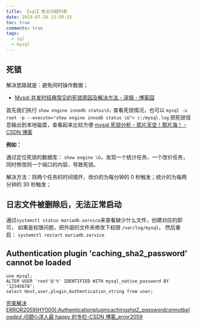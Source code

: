 ```yaml
---
title: 【sql】常见问题列表
date: 2019-07-26 13:59:33
toc: true
comments: true
tags:
  - sql
  - mysql
---
```


## 死锁

解决思路就是：避免同时操作数据；

- [Mysql 并发时经典常见的死锁原因及解决方法 - 泽锦 - 博客园](https://www.cnblogs.com/zejin2008/p/5262751.html)

首先我们执行
`show engine innodb status\G;`
查看死锁情况，也可以
`mysql -u root -p --execute="show engine innodb status \G"> c:/mysql.log`
把死锁信息输出到本地磁盘，查看起来比较方便
[mysql 死锁分析 - 那片天空！那片海！ - CSDN 博客](https://blog.csdn.net/weixin_38250126/article/details/70053222)

**例如：**

通过定位死锁的数据库： `show engine \G`，发现一个统计任务、一个改价任务，同时修改同一个端口的内容，导致死锁。

解决方法：将两个任务的时间错开，改价的为每分钟的 0 秒触发；统计的为每两分钟的 30 秒触发；

## 日志文件被删除后，无法正常启动

通过`systemctl status mariadb.service`来查看缺少什么文件，创建对应的即可，
如果是权限问题，把外层的文件夹修改下权限 `/var/log/mysql`。
然后重启： `systemctl restart mariadb.service`

## Authentication plugin 'caching_sha2_password' cannot be loaded

```
use mysql;
ALTER USER 'root'@'%' IDENTIFIED WITH mysql_native_password BY '12345678';
select Host,user,plugin,Authentication_string from user;
```

[完美解决 ERROR2059(HY000):Authenticationplugincaching*sha2_passwordcannotbeloaded 问题*小洋人最 happy 的专栏-CSDN 博客\_error2059](https://blog.csdn.net/u010358168/article/details/81253744)
